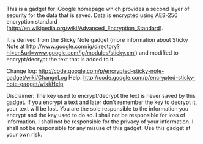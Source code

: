 This is a gadget for iGoogle homepage which provides a second layer of security for the data that is saved. Data is encrypted using AES-256 encryption standard (http://en.wikipedia.org/wiki/Advanced_Encryption_Standard).

It is derived from the Sticky Note gadget (more information about Sticky Note at http://www.google.com/ig/directory?hl=en&url=www.google.com/ig/modules/sticky.xml) and modified to encrypt/decrypt the text that is added to it.

Change log: http://code.google.com/p/encrypted-sticky-note-gadget/wiki/ChangeLog
Help: http://code.google.com/p/encrypted-sticky-note-gadget/wiki/Help

Disclaimer: The key used to encrypt/decrypt the text is never saved by this gadget. If you encrypt a text and later don't remember the key to decrypt it, your text will be lost.  You are the sole responsible to the information you encrypt and the key used to do so. I shall not be responsible for loss of information. I shall not be responsible for the privacy of your information. I shall not be responsible for any misuse of this gadget. Use this gadget at your own risk.